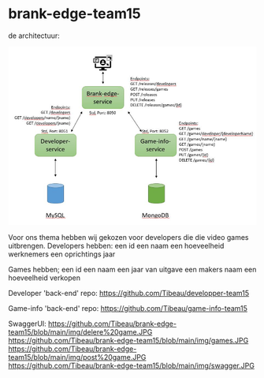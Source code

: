# brank-edge-team15
de architectuur:

![Architecture](https://github.com/Tibeau/brank-edge-team15/blob/main/img/microservice-model.JPG)


Voor ons thema hebben wij gekozen voor developers die die video games uitbrengen.
Developers hebben:
een id
een naam
een hoeveelheid werknemers
een oprichtings jaar

Games hebben;
een id
een naam
een jaar van uitgave
een makers naam
een hoeveelheid verkopen 


Developer 'back-end' repo:
https://github.com/Tibeau/developper-team15

Game-info 'back-end' repo:
https://github.com/Tibeau/game-info-team15


SwaggerUI:
https://github.com/Tibeau/brank-edge-team15/blob/main/img/delere%20game.JPG
https://github.com/Tibeau/brank-edge-team15/blob/main/img/games.JPG
https://github.com/Tibeau/brank-edge-team15/blob/main/img/post%20game.JPG
https://github.com/Tibeau/brank-edge-team15/blob/main/img/swagger.JPG
 
